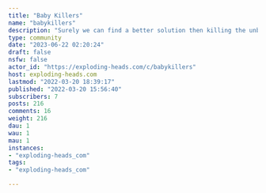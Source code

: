 ```yaml
---
title: "Baby Killers" 
name: "babykillers"
description: "Surely we can find a better solution then killing the unborn.Lets find a way give them a chance to live"
type: community
date: "2023-06-22 02:20:24"
draft: false
nsfw: false
actor_id: "https://exploding-heads.com/c/babykillers"
host: exploding-heads.com
lastmod: "2022-03-20 18:39:17"
published: "2022-03-20 15:56:40"
subscribers: 7
posts: 216
comments: 16
weight: 216
dau: 1
wau: 1
mau: 1
instances:
- "exploding-heads_com"
tags: 
- "exploding-heads_com"

---
```

